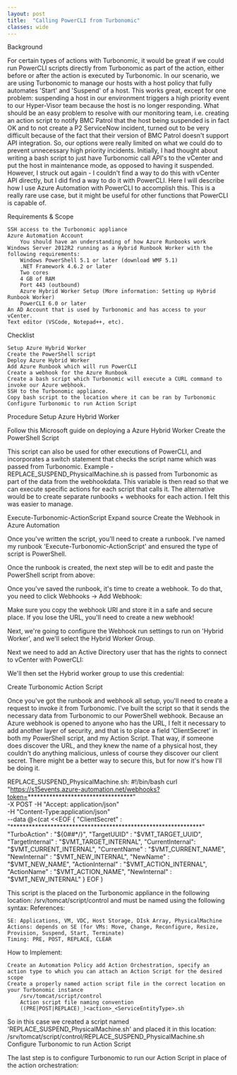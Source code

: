 ```yaml
---
layout: post
title:  "Calling PowerCLI from Turbonomic"
classes: wide
---
```


Background

For certain types of actions with Turbonomic, it would be great if we could run PowerCLI scripts directly from Turbonomic as part of the action, either before or after the action is executed by Turbonomic.  In our scenario, we are using Turbonomic to manage our hosts with a host policy that fully automates 'Start' and 'Suspend' of a host.  This works great, except for one problem: suspending a host in our environment triggers a high priority event to our Hyper-Visor team because the host is no longer responding.  What should be an easy problem to resolve with our monitoring team, i.e. creating an action script to notify BMC Patrol that the host being suspended is in fact OK and to not create a P2 ServiceNow incident, turned out to be very difficult because of the fact that their version of BMC Patrol doesn't support API integration.  So, our options were really limited on what we could do to prevent unnecessary high priority incidents.  Initially, I had thought about writing a bash script to just have Turbonomic call API's to the vCenter and put the host in maintenance mode, as opposed to having it suspended.  However, I struck out again - I couldn't find a way to do this with vCenter API directly, but I did find a way to do it with PowerCLI.  Here I will describe how I use Azure Automation with PowerCLI to accomplish this.  This is a really rare use case, but it might be useful for other functions that PowerCLI is capable of.


Requirements & Scope

    SSH access to the Turbonomic appliance
    Azure Automation Account
        You should have an understanding of how Azure Runbooks work
    Windows Server 2012R2 running as a Hybrid Runbook Worker with the following requirements:
        Windows PowerShell 5.1 or later (download WMF 5.1)
        .NET Framework 4.6.2 or later
        Two cores
        4 GB of RAM
        Port 443 (outbound)
        Azure Hybrid Worker Setup (More information: Setting up Hybrid Runbook Worker)
        PowerCLI 6.0 or later
    An AD Account that is used by Turbonomic and has access to your vCenter.
    Text editor (VSCode, Notepad++, etc).

Checklist

    Setup Azure Hybrid Worker
    Create the PowerShell script
    Deploy Azure Hybrid Worker
    Add Azure Runbook which will run PowerCLI
    Create a webhook for the Azure Runbook
    Create a bash script which Turbonomic will execute a CURL command to invoke our Azure webhook.
    SSH to the Turbonomic appliance.
    Copy bash script to the location where it can be ran by Turbonomic
    Configure Turbonomic to run Action Script

Procedure
Setup Azure Hybrid Worker

Follow this Microsoft guide on deploying a Azure Hybrid Worker
Create the PowerShell Script

This script can also be used for other executions of PowerCLI, and incorporates a switch statement that checks the script name which was passed from Turbonomic.  Example - REPLACE_SUSPEND_PhysicalMachine.sh is passed from Turbonomic as part of the data from the webhookdata.  This variable is then read so that we can execute specific actions for each script that calls it.  The alternative would be to create separate runbooks + webhooks for each action.  I felt this was easier to manage.


Execute-Turbonomic-ActionScript  Expand source
Create the Webhook in Azure Automation

Once you've written the script, you'll need to create a runbook.  I've named my runbook 'Execute-Turbonomic-ActionScript' and ensured the type of script is PowerShell.



Once the runbook is created, the next step will be to edit and paste the PowerShell script from above:


Once you've saved the runbook, it's time to create a webhook.  To do that, you need to click Webhooks → Add Webhook:


Make sure you copy the webhook URI and store it in a safe and secure place.  If you lose the URL, you'll need to create a new webhook!


Next, we're going to configure the Webhook run settings to run on 'Hybrid Worker', and we'll select the Hybrid Worker Group.


Next we need to add an Active Directory user that has the rights to connect to vCenter with PowerCLI:


We'll then set the Hybrid worker group to use this credential:


Create Turbonomic Action Script

Once you've got the runbook and webhook all setup, you'll need to create a request to invoke it from Turbonomic.  I've built the script so that it sends the necessary data from Turbonomic to our PowerShell webhook.  Because an Azure webhook is opened to anyone who has the URL, I felt it necessary to add another layer of security, and that is to place a field 'ClientSecret' in both my PowerShell script, and my Action Script.  That way, if someone does discover the URL, and they knew the name of a physical host, they couldn't do anything malicious, unless of course they discover our client secret.  There might be a better way to secure this, but for now it's how I'll be doing it.
	
REPLACE_SUSPEND_PhysicalMachine.sh:
#!/bin/bash
curl "https://s15events.azure-automation.net/webhooks?token=**********************************" \
-X POST
-H "Accept: application/json" \
-H "Content-Type:application/json" \
--data @<(cat <<EOF
{
    "ClientSecret"   : "**************************************************************"
    "TurboAction"    : "${0##*/}",
    "TargetUUID"     : "$VMT_TARGET_UUID",
    "TargetInternal" : "$VMT_TARGET_INTERNAL",
    "CurrentInternal": "$VMT_CURRENT_INTERNAL",
    "CurrentName"    : "$VMT_CURRENT_NAME",
    "NewInternal"    : "$VMT_NEW_INTERNAL",
    "NewName"        : "$VMT_NEW_NAME",
    "ActionInternal" : "$VMT_ACTION_INTERNAL",
    "ActionName"     : "$VMT_ACTION_NAME",
    "NewInternal"    : "$VMT_NEW_INTERNAL"
    }
EOF
)

This script is the placed on the Turbonomic appliance in the following location: /srv/tomcat/script/control and must be named using the following syntax:
References:

    SE: Applications, VM, VDC, Host Storage, DIsk Array, PhysicalMachine
    Actions: depends on SE (for VMs: Move, Change, Reconfigure, Resize, Provision, Suspend, Start, Terminate)
    Timing: PRE, POST, REPLACE, CLEAR

How to Implement:

    Create an Automation Policy add Action Orchestration, specify an action type to which you can attach an Action Script for the desired scope
    Create a properly named action script file in the correct location on your Turbonomic instance
        /srv/tomcat/script/control
        Action script file naming convention
        ((PRE|POST|REPLACE)_)<action>_<ServiceEntityType>.sh

So in this case we created a script named 'REPLACE_SUSPEND_PhysicalMachine.sh' and placed it in this location: /srv/tomcat/script/control/REPLACE_SUSPEND_PhysicalMachine.sh
Configure Turbonomic to run Action Script

The last step is to configure Turbonomic to run our Action Script in place of the action orchestration:

